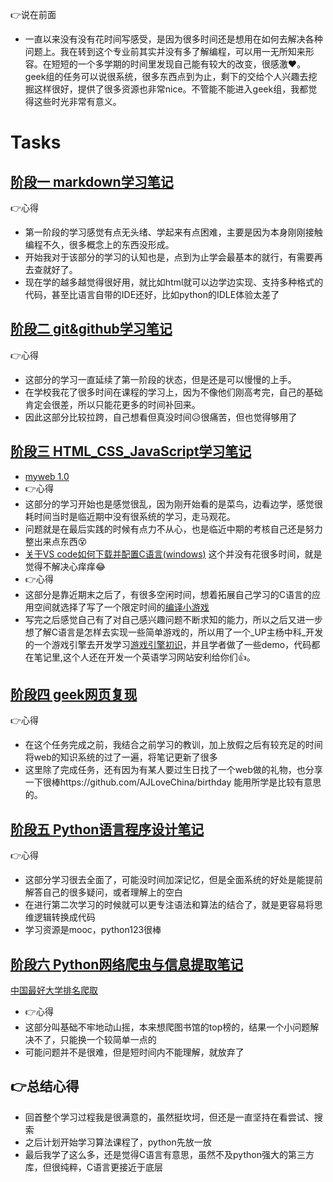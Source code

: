  :point_right:说在前面
 - 一直以来没有没有花时间写感受，是因为很多时间还是想用在如何去解决各种问题上。我在转到这个专业前其实并没有多了解编程，可以用一无所知来形容。在短短的一个多学期的时间里发现自己能有较大的改变，很感激:heart:。geek组的任务可以说很系统，很多东西点到为止，剩下的交给个人兴趣去挖掘这样很好，提供了很多资源也非常nice。不管能不能进入geek组，我都觉得这些时光非常有意义。

# Tasks
## [阶段一 markdown学习笔记](https://github.com/Bsheepcoder/Tasks/blob/main/%E7%AC%94%E8%AE%B0/1.markdown%E7%AC%94%E8%AE%B0.md)
:point_right:心得
- 第一阶段的学习感觉有点无头绪、学起来有点困难，主要是因为本身刚刚接触编程不久，很多概念上的东西没形成。
- 开始我对于该部分的学习的认知也是，点到为止学会最基本的就行，有需要再去查就好了。
- 现在学的越多越觉得很好用，就比如html就可以边学边实现、支持多种格式的代码，甚至比语言自带的IDE还好，比如python的IDLE体验太差了

## [阶段二 git&github学习笔记](https://github.com/Bsheepcoder/Tasks/blob/main/%E7%AC%94%E8%AE%B0/2.git%26github%E7%AC%94%E8%AE%B0.md)
:point_right:心得
- 这部分的学习一直延续了第一阶段的状态，但是还是可以慢慢的上手。
- 在学校我花了很多时间在课程的学习上，因为不像他们刚高考完，自己的基础肯定会很差，所以只能花更多的时间补回来。
- 因此这部分比较拉跨，自己想看但真没时间:disappointed_relieved:很痛苦，但也觉得够用了
## [阶段三 HTML_CSS_JavaScript学习笔记](https://github.com/Bsheepcoder/Tasks/blob/main/%E7%AC%94%E8%AE%B0/3.HTML_CSS_JavaScript%E7%AC%94%E8%AE%B0.md) 
- [myweb 1.0](https://github.com/Bsheepcoder/Tasks/blob/master/%E4%BB%A3%E7%A0%81/html_css_javascript/%E6%88%91%E7%9A%84web%201.0.html)
- :point_right:心得
- 这部分的学习开始也是感觉很乱，因为刚开始看的是菜鸟，边看边学，感觉很耗时间当时是临近期中没有很系统的学习，走马观花。
- 问题就是在最后实践的时候有点力不从心，也是临近中期的考核自己还是努力整出来点东西:dizzy_face:
- [关于VS code如何下载并配置C语言(windows)](https://github.com/Bsheepcoder/Tasks/blob/main/%E5%85%B6%E4%BB%96/%E5%85%B3%E4%BA%8EVS%20code%E5%A6%82%E4%BD%95%E4%B8%8B%E8%BD%BD%E5%B9%B6%E9%85%8D%E7%BD%AEC%E8%AF%AD%E8%A8%80%EF%BC%88windows%EF%BC%89.md) 这个并没有花很多时间，就是觉得不解决心痒痒:joy:
- :point_right:心得
- 这部分是靠近期末之后了，有很多空闲时间，想着拓展自己学习的C语言的应用空间就选择了写了一个限定时间的[编译小游戏](https://github.com/Bsheepcoder/Tasks/blob/main/%E4%BB%A3%E7%A0%81/my_case/C/CountGame.c)
- 写完之后感觉自己有了对自己感兴趣问题不断求知的能力，所以之后又进一步想了解C语言是怎样去实现一些简单游戏的，所以用了一个_UP主杨中科_开发的一个游戏引擎去开发学习[游戏引擎初识](https://github.com/Bsheepcoder/Tasks/blob/main/%E5%85%B6%E4%BB%96/%E6%B8%B8%E6%88%8F%E5%BC%95%E6%93%8E%E5%88%9D%E8%AF%86---YZKgame.md)，并且学者做了一些demo，代码都在笔记里,这个人还在开发一个英语学习网站安利给你们:+1:。
## [阶段四 geek网页复现](https://bsheepcoder.github.io/)
:point_right:心得
- 在这个任务完成之前，我结合之前学习的教训，加上放假之后有较充足的时间将web的知识系统的过了一遍，将笔记更新了很多
- 这里除了完成任务，还有因为有某人要过生日找了一个web做的礼物，也分享一下很棒https://github.com/AJLoveChina/birthday 能用所学是比较有意思的。
## [阶段五 Python语言程序设计笔记](https://github.com/Bsheepcoder/Tasks/blob/main/%E7%AC%94%E8%AE%B0/4.Python%E8%AF%AD%E8%A8%80%E7%A8%8B%E5%BA%8F%E8%AE%BE%E8%AE%A1%E7%AC%94%E8%AE%B0.md) 
:point_right:心得
- 这部分学习很去全面了，可能没时间加深记忆，但是全面系统的好处是能提前解答自己的很多疑问，或者理解上的空白
- 在进行第二次学习的时候就可以更专注语法和算法的结合了，就是更容易将思维逻辑转换成代码
- 学习资源是mooc，python123很棒
## [阶段六 Python网络爬虫与信息提取笔记](https://github.com/Bsheepcoder/Tasks/blob/main/%E7%AC%94%E8%AE%B0/5.Python%E7%BD%91%E7%BB%9C%E7%88%AC%E8%99%AB%E4%B8%8E%E4%BF%A1%E6%81%AF%E6%8F%90%E5%8F%96%E7%AC%94%E8%AE%B0.md) 
[中国最好大学排名爬取](https://github.com/Bsheepcoder/Tasks/blob/main/%E4%BB%A3%E7%A0%81/python/spider.py)
- :point_right:心得
- 这部分叫基础不牢地动山摇，本来想爬图书馆的top榜的，结果一个小问题解决不了，只能换一个较简单一点的
- 可能问题并不是很难，但是短时间内不能理解，就放弃了

## :point_right:总结心得
- 回首整个学习过程我是很满意的，虽然挺坎坷，但还是一直坚持在看尝试、搜索
- 之后计划开始学习算法课程了，python先放一放
- 最后我学了这么多，还是觉得C语言有意思，虽然不及python强大的第三方库，但很纯粹，C语言更接近于底层
